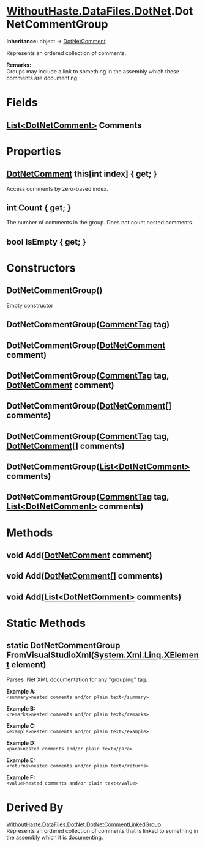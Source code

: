 # [WithoutHaste.DataFiles.DotNet](TableOfContents.WithoutHaste.DataFiles.DotNet.md).DotNetCommentGroup

**Inheritance:** object → [DotNetComment](WithoutHaste.DataFiles.DotNet.DotNetComment.md)  

Represents an ordered collection of comments.  

**Remarks:**  
Groups may include a link to something in the assembly which these comments are documenting.  

# Fields

## [List&lt;DotNetComment&gt;](https://docs.microsoft.com/en-us/dotnet/api/system.collections.generic.list-1) Comments

# Properties

## [DotNetComment](WithoutHaste.DataFiles.DotNet.DotNetComment.md) this[int index] { get; }

Access comments by zero-based index.  

## int Count { get; }

The number of comments in the group. Does not count nested comments.  

## bool IsEmpty { get; }

# Constructors

## DotNetCommentGroup()

Empty constructor  

## DotNetCommentGroup([CommentTag](WithoutHaste.DataFiles.DotNet.CommentTag.md) tag)

## DotNetCommentGroup([DotNetComment](WithoutHaste.DataFiles.DotNet.DotNetComment.md) comment)

## DotNetCommentGroup([CommentTag](WithoutHaste.DataFiles.DotNet.CommentTag.md) tag, [DotNetComment](WithoutHaste.DataFiles.DotNet.DotNetComment.md) comment)

## DotNetCommentGroup([DotNetComment[]](WithoutHaste.DataFiles.DotNet.DotNetComment.md) comments)

## DotNetCommentGroup([CommentTag](WithoutHaste.DataFiles.DotNet.CommentTag.md) tag, [DotNetComment[]](WithoutHaste.DataFiles.DotNet.DotNetComment.md) comments)

## DotNetCommentGroup([List&lt;DotNetComment&gt;](https://docs.microsoft.com/en-us/dotnet/api/system.collections.generic.list-1) comments)

## DotNetCommentGroup([CommentTag](WithoutHaste.DataFiles.DotNet.CommentTag.md) tag, [List&lt;DotNetComment&gt;](https://docs.microsoft.com/en-us/dotnet/api/system.collections.generic.list-1) comments)

# Methods

## void Add([DotNetComment](WithoutHaste.DataFiles.DotNet.DotNetComment.md) comment)

## void Add([DotNetComment[]](WithoutHaste.DataFiles.DotNet.DotNetComment.md) comments)

## void Add([List&lt;DotNetComment&gt;](https://docs.microsoft.com/en-us/dotnet/api/system.collections.generic.list-1) comments)

# Static Methods

## static DotNetCommentGroup FromVisualStudioXml([System.Xml.Linq.XElement](https://docs.microsoft.com/en-us/dotnet/api/system.xml.linq.xelement) element)

Parses .Net XML documentation for any "grouping" tag.  

**Example A:**  
`<summary>nested comments and/or plain text</summary>`  

**Example B:**  
`<remarks>nested comments and/or plain text</remarks>`  

**Example C:**  
`<example>nested comments and/or plain text</example>`  

**Example D:**  
`<para>nested comments and/or plain text</para>`  

**Example E:**  
`<returns>nested comments and/or plain text</returns>`  

**Example F:**  
`<value>nested comments and/or plain text</value>`  

# Derived By

[WithoutHaste.DataFiles.DotNet.DotNetCommentLinkedGroup](WithoutHaste.DataFiles.DotNet.DotNetCommentLinkedGroup.md)  
Represents an ordered collection of comments that is linked to something in the assembly which it is documenting.  

